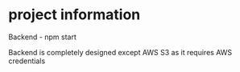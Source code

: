 # project information
Backend - npm start

Backend is completely designed except AWS S3 as it requires AWS credentials
